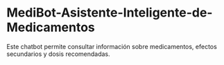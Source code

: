 # MediBot-Asistente-Inteligente-de-Medicamentos
Este chatbot permite consultar información sobre medicamentos, efectos secundarios y dosis recomendadas.
